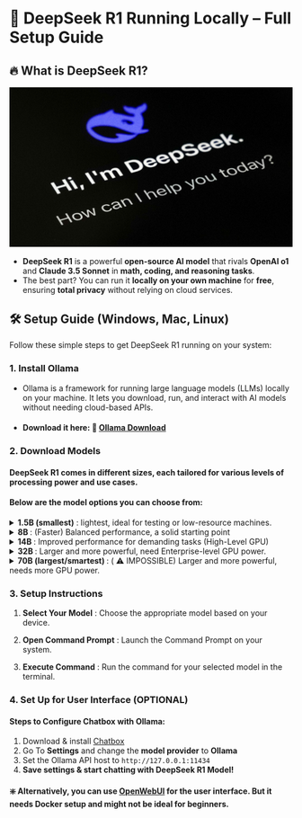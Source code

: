 # 🚀 DeepSeek R1 Running Locally – Full Setup Guide  

## 🔥 What is DeepSeek R1?  
![alt text](Assets/deepseek.jpg)
- **DeepSeek R1** is a powerful **open-source AI model** that rivals **OpenAI o1** and **Claude 3.5 Sonnet** in **math, coding, and reasoning tasks**.  
- The best part? You can run it **locally on your own machine** for **free**, ensuring **total privacy** without relying on cloud services.

## 🛠️ Setup Guide (Windows, Mac, Linux)  
Follow these simple steps to get DeepSeek R1 running on your system:  

### 1️. Install Ollama  

 - Ollama is a framework for running large language models (LLMs) locally on your machine. It lets you download, run, and interact with AI models without needing cloud-based APIs. 
 - #### Download it here:  🔗 [Ollama Download](https://ollama.com/download)  

### 2️. Download Models 
#### DeepSeek R1 comes in different sizes, each tailored for various levels of processing power and use cases.
#### Below are the model options you can choose from:

<details>
 <summary> <b> 1.5B (smallest)</b> : lightest, ideal for testing or low-resource machines. </summary>

```
ollama run deepseek-r1:1.5b
```
</details>

<details>
 <summary> <b> 8B </b> : (Faster) Balanced performance, a solid starting point </summary>
  
 ```
 ollama run deepseek-r1:8b
 ```  
</details>

<details>
 <summary> <b>  14B </b> : Improved performance for demanding tasks (High-Level GPU) </summary>
   
``` 
ollama run deepseek-r1:14b
```
</details>

<details>
<summary> <b>  32B  </b>  : Larger and more powerful, need Enterprise-level GPU power. </summary>
  
```
ollama run deepseek-r1:32b
```
</details>

<details>
 <summary> <b> 70B (largest/smartest) </b> :   ( ⚠️ IMPOSSIBLE) Larger and more powerful, needs more GPU power. </summary>
   
```
ollama run deepseek-r1:70b
```
</details>


### 3. Setup Instructions

1. **Select Your Model** : Choose the appropriate model based on your device.

2. **Open Command Prompt**  : Launch the Command Prompt on your system.

3. **Execute Command**  :   Run the command for your selected model in the terminal.


### 4. Set Up for User Interface (OPTIONAL)

#### Steps to Configure Chatbox with Ollama:  
1. Download & install [Chatbox](https://chatboxai.app)  
2. Go To  **Settings** and change the **model provider** to **Ollama**  
3. Set the Ollama API host to `http://127.0.0.1:11434`  
4. **Save settings & start chatting with DeepSeek R1 Model!** 

#### ❇️ Alternatively, you can use [OpenWebUI](docs.openwebui.com/getting-started) for the user interface. But it needs Docker setup and might not be ideal for beginners. 

